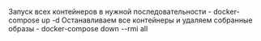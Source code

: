 Запуск всех контейнеров в нужной последовательности - docker-compose up -d
Останавливаем все контейнеры и удаляем собранные образы - docker-compose down --rmi all